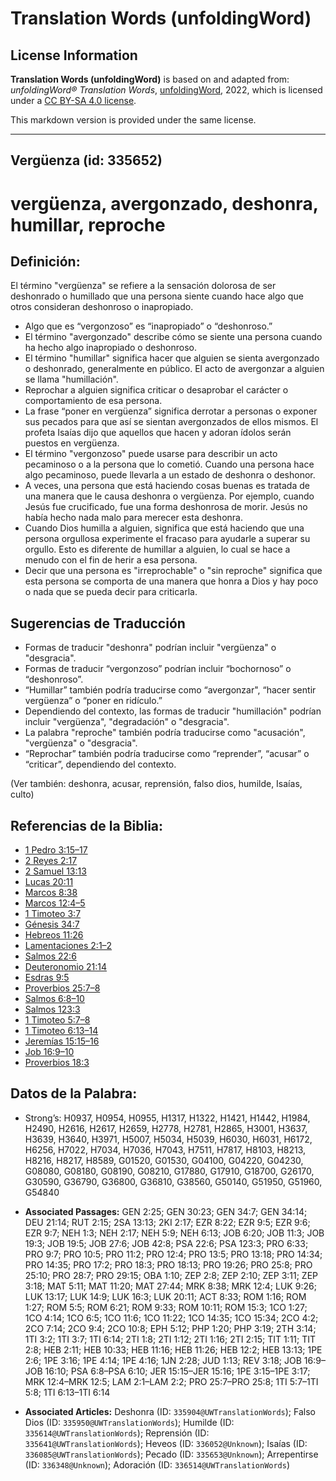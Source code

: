 # Translation Words (unfoldingWord)

## License Information

**Translation Words (unfoldingWord)** is based on and adapted from: _unfoldingWord® Translation Words_, [unfoldingWord](https://unfoldingword.org/utw), 2022, which is licensed under a [CC BY-SA 4.0 license](https://creativecommons.org/licenses/by-sa/4.0/legalcode.en).

This markdown version is provided under the same license.



--------------------------------

## Vergüenza (id: 335652)

vergüenza, avergonzado, deshonra, humillar, reproche
====================================================

Definición:
-----------

El término "vergüenza" se refiere a la sensación dolorosa de ser deshonrado o humillado que una persona siente cuando hace algo que otros consideran deshonroso o inapropiado.

* Algo que es “vergonzoso” es “inapropiado” o “deshonroso.”
* El término "avergonzado" describe cómo se siente una persona cuando ha hecho algo inapropiado o deshonroso.
* El término "humillar" significa hacer que alguien se sienta avergonzado o deshonrado, generalmente en público. El acto de avergonzar a alguien se llama "humillación".
* Reprochar a alguien significa criticar o desaprobar el carácter o comportamiento de esa persona.
* La frase “poner en vergüenza” significa derrotar a personas o exponer sus pecados para que así se sientan avergonzados de ellos mismos. El profeta Isaías dijo que aquellos que hacen y adoran ídolos serán puestos en vergüenza.
* El término "vergonzoso" puede usarse para describir un acto pecaminoso o a la persona que lo cometió. Cuando una persona hace algo pecaminoso, puede llevarla a un estado de deshonra o deshonor.
* A veces, una persona que está haciendo cosas buenas es tratada de una manera que le causa deshonra o vergüenza. Por ejemplo, cuando Jesús fue crucificado, fue una forma deshonrosa de morir. Jesús no había hecho nada malo para merecer esta deshonra.
* Cuando Dios humilla a alguien, significa que está haciendo que una persona orgullosa experimente el fracaso para ayudarle a superar su orgullo. Esto es diferente de humillar a alguien, lo cual se hace a menudo con el fin de herir a esa persona.
* Decir que una persona es "irreprochable" o "sin reproche" significa que esta persona se comporta de una manera que honra a Dios y hay poco o nada que se pueda decir para criticarla.

Sugerencias de Traducción
-------------------------

* Formas de traducir "deshonra" podrían incluir "vergüenza" o "desgracia".
* Formas de traducir “vergonzoso” podrían incluir “bochornoso” o “deshonroso”.
* “Humillar” también podría traducirse como “avergonzar", “hacer sentir vergüenza” o “poner en ridículo.”
* Dependiendo del contexto, las formas de traducir "humillación" podrían incluir "vergüenza", "degradación" o "desgracia".
* La palabra "reproche" también podría traducirse como "acusación", "vergüenza" o "desgracia".
* “Reprochar” también podría traducirse como “reprender”, “acusar” o “criticar”, dependiendo del contexto.

(Ver también: deshonra, acusar, reprensión, falso dios, humilde, Isaías, culto)

Referencias de la Biblia:
-------------------------

* [1 Pedro 3:15–17](https://ref.ly/1Pet3:15-1Pet3:17)
* [2 Reyes 2:17](https://ref.ly/2Kgs2:17)
* [2 Samuel 13:13](https://ref.ly/2Sam13:13)
* [Lucas 20:11](https://ref.ly/Luke20:11)
* [Marcos 8:38](https://ref.ly/Mark8:38)
* [Marcos 12:4–5](https://ref.ly/Mark12:4-Mark12:5)
* [1 Timoteo 3:7](https://ref.ly/1Tim3:7)
* [Génesis 34:7](https://ref.ly/Gen34:7)
* [Hebreos 11:26](https://ref.ly/Heb11:26)
* [Lamentaciones 2:1–2](https://ref.ly/Lam2:1-Lam2:2)
* [Salmos 22:6](https://ref.ly/Ps22:6)
* [Deuteronomio 21:14](https://ref.ly/Deut21:14)
* [Esdras 9:5](https://ref.ly/Ezra9:5)
* [Proverbios 25:7–8](https://ref.ly/Prov25:7-Prov25:8)
* [Salmos 6:8–10](https://ref.ly/Ps6:8-Ps6:10)
* [Salmos 123:3](https://ref.ly/Ps123:3)
* [1 Timoteo 5:7–8](https://ref.ly/1Tim5:7-1Tim5:8)
* [1 Timoteo 6:13–14](https://ref.ly/1Tim6:13-1Tim6:14)
* [Jeremías 15:15–16](https://ref.ly/Jer15:15-Jer15:16)
* [Job 16:9–10](https://ref.ly/Job16:9-Job16:10)
* [Proverbios 18:3](https://ref.ly/Prov18:3)

Datos de la Palabra:
--------------------

* Strong’s: H0937, H0954, H0955, H1317, H1322, H1421, H1442, H1984, H2490, H2616, H2617, H2659, H2778, H2781, H2865, H3001, H3637, H3639, H3640, H3971, H5007, H5034, H5039, H6030, H6031, H6172, H6256, H7022, H7034, H7036, H7043, H7511, H7817, H8103, H8213, H8216, H8217, H8589, G01520, G01530, G04100, G04220, G04230, G08080, G08180, G08190, G08210, G17880, G17910, G18700, G26170, G30590, G36790, G36800, G36810, G38560, G50140, G51950, G51960, G54840

* **Associated Passages:** GEN 2:25; GEN 30:23; GEN 34:7; GEN 34:14; DEU 21:14; RUT 2:15; 2SA 13:13; 2KI 2:17; EZR 8:22; EZR 9:5; EZR 9:6; EZR 9:7; NEH 1:3; NEH 2:17; NEH 5:9; NEH 6:13; JOB 6:20; JOB 11:3; JOB 19:3; JOB 19:5; JOB 27:6; JOB 42:8; PSA 22:6; PSA 123:3; PRO 6:33; PRO 9:7; PRO 10:5; PRO 11:2; PRO 12:4; PRO 13:5; PRO 13:18; PRO 14:34; PRO 14:35; PRO 17:2; PRO 18:3; PRO 18:13; PRO 19:26; PRO 25:8; PRO 25:10; PRO 28:7; PRO 29:15; OBA 1:10; ZEP 2:8; ZEP 2:10; ZEP 3:11; ZEP 3:18; MAT 5:11; MAT 11:20; MAT 27:44; MRK 8:38; MRK 12:4; LUK 9:26; LUK 13:17; LUK 14:9; LUK 16:3; LUK 20:11; ACT 8:33; ROM 1:16; ROM 1:27; ROM 5:5; ROM 6:21; ROM 9:33; ROM 10:11; ROM 15:3; 1CO 1:27; 1CO 4:14; 1CO 6:5; 1CO 11:6; 1CO 11:22; 1CO 14:35; 1CO 15:34; 2CO 4:2; 2CO 7:14; 2CO 9:4; 2CO 10:8; EPH 5:12; PHP 1:20; PHP 3:19; 2TH 3:14; 1TI 3:2; 1TI 3:7; 1TI 6:14; 2TI 1:8; 2TI 1:12; 2TI 1:16; 2TI 2:15; TIT 1:11; TIT 2:8; HEB 2:11; HEB 10:33; HEB 11:16; HEB 11:26; HEB 12:2; HEB 13:13; 1PE 2:6; 1PE 3:16; 1PE 4:14; 1PE 4:16; 1JN 2:28; JUD 1:13; REV 3:18; JOB 16:9–JOB 16:10; PSA 6:8–PSA 6:10; JER 15:15–JER 15:16; 1PE 3:15–1PE 3:17; MRK 12:4–MRK 12:5; LAM 2:1–LAM 2:2; PRO 25:7–PRO 25:8; 1TI 5:7–1TI 5:8; 1TI 6:13–1TI 6:14
* **Associated Articles:** Deshonra (ID: `335904@UWTranslationWords`); Falso Dios (ID: `335950@UWTranslationWords`); Humilde (ID: `335614@UWTranslationWords`); Reprensión (ID: `335641@UWTranslationWords`); Heveos (ID: `336052@Unknown`); Isaías (ID: `336085@UWTranslationWords`); Pecado (ID: `335653@Unknown`); Arrepentirse (ID: `336348@Unknown`); Adoración (ID: `336514@UWTranslationWords`)

